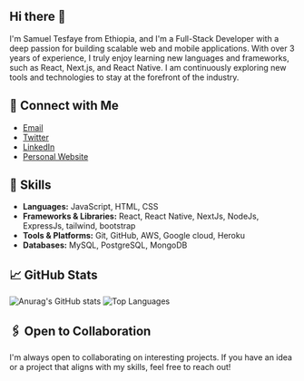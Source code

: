## Hi there 👋 

I'm Samuel Tesfaye from Ethiopia, and I'm a Full-Stack Developer with a deep passion for building scalable web and mobile applications. With over 3 years of experience, I truly enjoy learning new languages and frameworks, such as React, Next.js, and React Native. I am continuously exploring new tools and technologies to stay at the forefront of the industry.

## 🔗 Connect with Me

- [Email](mailto:tesamuel130@gmail.com)
- [Twitter](https://twitter.com/tesamuel130)
- [LinkedIn](https://www.linkedin.com/in/samuel-tesfaye-487286326?utm_source=share&utm_campaign=share_via&utm_content=profile&utm_medium=android_app)
- [Personal Website](https://tesamuel130.github.io/tesamuel-blog/)

  
## 🚀 Skills

- **Languages:** JavaScript, HTML, CSS
- **Frameworks & Libraries:** React, React Native, NextJs, NodeJs, ExpressJs, tailwind, bootstrap 
- **Tools & Platforms:** Git, GitHub, AWS, Google cloud, Heroku
- **Databases:** MySQL, PostgreSQL, MongoDB



<!--
**tesamuel130/tesamuel130** is a ✨ _special_ ✨ repository because its `README.md` (this file) appears on your GitHub profile.

Here are some ideas to get you started:

- 🔭 I’m currently working on secreate project
- 🌱 I’m currently learning 
- 👯 I’m looking to collaborate on sys
- 🤔 I’m looking for help with ...
- 💬 Ask me about ...
- 📫 How to reach me: ...
- 😄 Pronouns: ...
- ⚡ Fun fact: ...
-->

## 📈 GitHub Stats

![Anurag's GitHub stats](https://github-readme-stats.vercel.app/api?username=tesamuel130&show_icons=true&theme=dark)
![Top Languages](https://github-readme-stats.vercel.app/api/top-langs/?username=tesamuel130&layout=compact&theme=dark)


## 🖇️ Open to Collaboration

I'm always open to collaborating on interesting projects. If you have an idea or a project that aligns with my skills, feel free to reach out!
